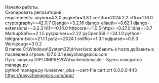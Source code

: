 Начало работы.<br />
Скопировать репозиторий.<br />
requirements:
      anyio==4.3.0
      asgiref==3.8.1
      certifi==2024.2.2
      cffi==1.16.0
      cryptography==42.0.7
      Django==3.2.16
      django-allauth==0.62.1
      django-extensions==3.2.3
      h11==0.14.0
      httpcore==1.0.5
      httpx==0.27.0
      idna==3.7
      MarkupSafe==2.1.5
      pycparser==2.22
      pyOpenSSL==24.1.0
      python-telegram-bot==21.1.1
      pytz==2024.1
      sniffio==1.3.1
      sqlparse==0.5.0
      Werkzeug==3.0.2<br />
В папке C:\Windows\System32\drivers\etc добавить к hosts добавить в последней строке: 127.0.0.1 easychangepics.com <br />
Путь запуска DIPLOMPREVIW\backend\mysite - Здесь находится manage.py <br /> 
python manage.py runserver_plus --cert-file cert.crt 0.0.0.0:443 <br /> 
https://easychangepics.com/app/

